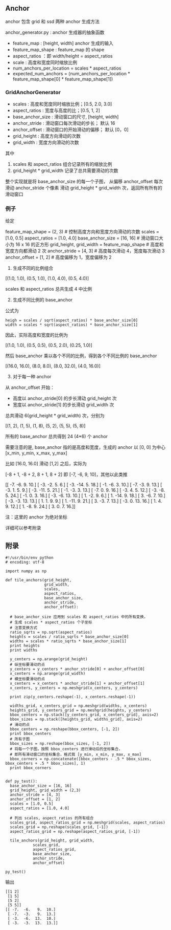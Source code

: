 ## Anchor

anchor 包含 grid 和 ssd 两种 anchor 生成方法

anchor_generator.py  : anchor 生成器的抽象函数

* feature_map : [height, width] anchor 生成的输入
* feature_map_shape : feature_map 的 shape
* aspect_ratios ：即 width/height = aspect_ratios
* scale :  高度和宽度同时缩放比例
* num_anchors_per_location = scales * aspect_ratios
* expected_num_anchors = (num_anchors_per_location * feature_map_shape[0] * feature_map_shape[1])


### GridAnchorGenerator

* scales :  高度和宽度同时缩放比例；[0.5, 2.0, 3.0]
* aspect_ratios : 宽度与高度的比；[0.5, 1, 2]
* base_anchor_size : 滑动窗口的尺寸, [height, width]
* anchor_stride : 滑动窗口每次滑动的步长； 默认 16
* anchor_offset : 滑动窗口的开始滑动的偏移； 默认 [0，0]
* grid_height : 高度方向滑动的次数
* grid_width  : 宽度方向滑动的次数

其中

1. scales 和 aspect_ratios 组合记录所有的缩放比例
2. grid_height * grid_width 记录了总共需要滑动的次数

整个实现就是将 base_anchor_size 的每一个子图，
从偏移 anchor_offset  每次滑动 anchor_stride 个像素
滑动 grid_height * grid_width 次，返回所有所有的滑动窗口

### 例子

给定

feature_map_shape = (2, 3) # 控制高度方向和宽度方向滑动的次数
scales = [1.0, 0.5]
aspect_ratios = [1.0, 4.0]
base_anchor_size = [16, 16] # 滑动窗口大小为 16 x 16 的正方形
grid_height, grid_width = feature_map_shape # 高度和宽度方向都滑动 2 次
anchor_stride = [4, 3]  # 高度每次滑动 4，宽度每次滑动 3
anchor_offset = [1, 2]  # 高度偏移为 1，宽度偏移为 2

1. 生成不同的比例组合

[(1.0, 1.0), (0.5, 1.0), (1.0, 4.0), (0.5, 4.0)]

scales 和  aspect_ratios 总共生成 4 中比例

2. 生成不同比例的 base_anchor

公式为

    heigh = scales / sqrt(aspect_ratios) * base_anchor_size[0]
    width = scales * sqrt(aspect_ratios) * base_anchor_size[1]

因此，实际高度和宽度的比例为

[(1.0, 1.0), (0.5, 0.5), (0.5, 2.0), (0.25, 1.0)]

然后 base_anchor 乘以各个不同的比例，得到各个不同比例的 base_anchor

[(16.0, 16.0), (8.0, 8.0), (8.0, 32.0), (4.0, 16.0)]

3. 对于每一种 anchor

从 anchor_offset 开始：

* 高度以 anchor_stride[0] 的步长滑动 grid_height 次
* 宽度以 anchor_stride[1] 的步长滑动 grid_width 次

总共滑动  6(grid_height * grid_width) 次，分别为

[(1, 2), (1, 5), (1, 8), (5, 2), (5, 5), (5, 8)]

所有的 base_anchor 总共得到 24 (4*6) 个 anchor

需要注意的是, base_anchor 指的是高度和宽度，生成的 anchor 以 [0, 0] 为中心
[x_min, y_min, x_max, y_max]

比如 [16.0, 16.0] 滑动 [1,2] 之后，实际为

[-8 + 1, -8 + 2, 8 + 1, 8 + 2] 即 [-7, -6, 9, 10]，其他以此类推

[[ -7.  -6.   9.  10.]
 [ -3.  -2.   5.   6.]
 [ -3. -14.   5.  18.]
 [ -1.  -6.   3.  10.]
 [ -7.  -3.   9.  13.]
 [ -3.   1.   5.   9.]
 [ -3. -11.   5.  21.]
 [ -1.  -3.   3.  13.]
 [ -7.   0.   9.  16.]
 [ -3.   4.   5.  12.]
 [ -3.  -8.   5.  24.]
 [ -1.   0.   3.  16.]
 [ -3.  -6.  13.  10.]
 [  1.  -2.   9.   6.]
 [  1. -14.   9.  18.]
 [  3.  -6.   7.  10.]
 [ -3.  -3.  13.  13.]
 [  1.   1.   9.   9.]
 [  1. -11.   9.  21.]
 [  3.  -3.   7.  13.]
 [ -3.   0.  13.  16.]
 [  1.   4.   9.  12.]
 [  1.  -8.   9.  24.]
 [  3.   0.   7.  16.]]

注：这里的 anchor 为绝对坐标

详细可以参考附录

## 附录

```
#!/usr/bin/env python
# encoding: utf-8

import numpy as np

def tile_anchors(grid_height,
                 grid_width,
                 scales,
                 aspect_ratios,
                 base_anchor_size,
                 anchor_stride,
                 anchor_offset):

  # base_anchor_size 应用到 scales 和 aspect_ratios 中的所有变换，
  # 生成 scales * aspect_ratios 个子坐标
  # 注意变换方式
  ratio_sqrts = np.sqrt(aspect_ratios)
  heights = scales / ratio_sqrts * base_anchor_size[0]
  widths = scales * ratio_sqrts * base_anchor_size[1]
  print heights
  print widths

  y_centers = np.arange(grid_height)
  # 纵坐标要滑动的点
  y_centers = y_centers * anchor_stride[0] + anchor_offset[0]
  x_centers = np.arange(grid_width)
  # 横坐标要滑动的点
  x_centers = x_centers * anchor_stride[1] + anchor_offset[1]
  x_centers, y_centers = np.meshgrid(x_centers, y_centers)

  print zip(y_centers.reshape(-1), x_centers.reshape(-1))

  widths_grid, x_centers_grid = np.meshgrid(widths, x_centers)
  heights_grid, y_centers_grid = np.meshgrid(heights, y_centers)
  bbox_centers = np.stack([y_centers_grid, x_centers_grid], axis=2)
  bbox_sizes = np.stack([heights_grid, widths_grid], axis=2)
  # 滑动的点
  bbox_centers = np.reshape(bbox_centers, [-1, 2])
  print bbox_centers
  # 所有子图
  bbox_sizes = np.reshape(bbox_sizes, [-1, 2])
  # 将每一个子图，按照 bbox_centers 进行滑动后的坐标集合，
  # 即所有滑动窗口的坐标集合，格式我 [y_min, x_min, y_max, x_max]
  bbox_corners = np.concatenate([bbox_centers - .5 * bbox_sizes, bbox_centers + .5 * bbox_sizes], 1)
  print bbox_corners


def py_test():
  base_anchor_size = [16, 16]
  grid_height, grid_width = (2,3)
  anchor_stride = [4, 3]
  anchor_offset = [1, 2]
  scales = [1.0, 0.5]
  aspect_ratios = [1.0, 4.0]

  # 列出 scales, aspect_ratios 的所有组合
  scales_grid, aspect_ratios_grid = np.meshgrid(scales, aspect_ratios)
  scales_grid = np.reshape(scales_grid, [-1])
  aspect_ratios_grid = np.reshape(aspect_ratios_grid, [-1])

  tile_anchors(grid_height, grid_width,
            scales_grid,
            aspect_ratios_grid,
            base_anchor_size,
            anchor_stride,
            anchor_offset)

py_test()
```

输出

    [[1 2]
     [1 5]
     [5 2]
     [5 5]]
    [[ -7.  -6.   9.  10.]
     [ -7.  -3.   9.  13.]
     [ -3.  -6.  13.  10.]
     [ -3.  -3.  13.  13.]]
